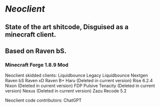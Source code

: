 # *Neoclient*

## State of the art shitcode, Disguised as a minecraft client.

## Based on Raven bS.

### Minecraft Forge 1.8.9 Mod

Neoclient skidded clients:
Liquidbounce Legacy
Liquidbounce Nextgen
Raven bS
Raven xD
Raven B+
Haru (Deleted in current version)
Rise 6.2.4
Nixon (Deleted in current version)
FDP
Pulsive
Tenacity (Deleted in current version)
Nexus (Deleted in current version)
Zazu Recode 5.2

Neoclient code contributors:
ChatGPT 

